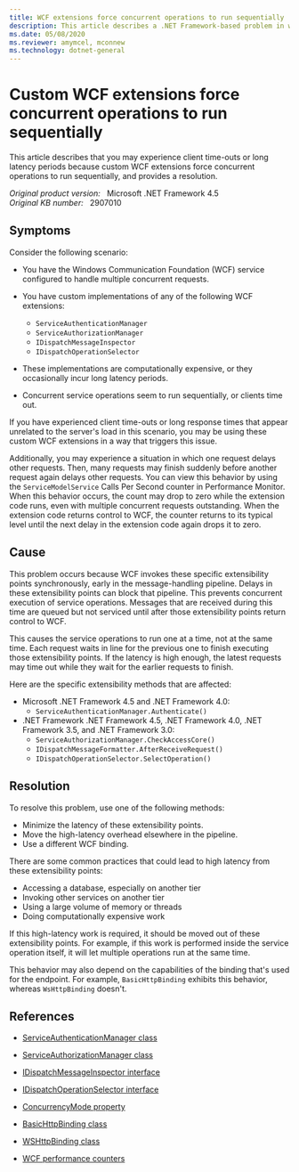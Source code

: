 ```yaml
---
title: WCF extensions force concurrent operations to run sequentially
description: This article describes a .NET Framework-based problem in which custom WCF extensions force concurrent operations to run sequentially. Therefore, you may experience client time-outs or long latency periods. Provides a resolution.
ms.date: 05/08/2020
ms.reviewer: amymcel, mconnew
ms.technology: dotnet-general
---
```

# Custom WCF extensions force concurrent operations to run sequentially

This article describes that you may experience client time-outs or long latency periods because custom WCF extensions force concurrent operations to run sequentially, and provides a resolution.

_Original product version:_ &nbsp; Microsoft .NET Framework 4.5  
_Original KB number:_ &nbsp; 2907010

## Symptoms

Consider the following scenario:

- You have the Windows Communication Foundation (WCF) service configured to handle multiple concurrent requests.
- You have custom implementations of any of the following WCF extensions:
  - `ServiceAuthenticationManager`
  - `ServiceAuthorizationManager`
  - `IDispatchMessageInspector`
  - `IDispatchOperationSelector`

- These implementations are computationally expensive, or they occasionally incur long latency periods.
- Concurrent service operations seem to run sequentially, or clients time out.

If you have experienced client time-outs or long response times that appear unrelated to the server's load in this scenario, you may be using these custom WCF extensions in a way that triggers this issue.

Additionally, you may experience a situation in which one request delays other requests. Then, many requests may finish suddenly before another request again delays other requests. You can view this behavior by using the `ServiceModelService` Calls Per Second counter in Performance Monitor. When this behavior occurs, the count may drop to zero while the extension code runs, even with multiple concurrent requests outstanding. When the extension code returns control to WCF, the counter returns to its typical level until the next delay in the extension code again drops it to zero.

## Cause

This problem occurs because WCF invokes these specific extensibility points synchronously, early in the message-handling pipeline. Delays in these extensibility points can block that pipeline. This prevents concurrent execution of service operations. Messages that are received during this time are queued but not serviced until after those extensibility points return control to WCF.

This causes the service operations to run one at a time, not at the same time. Each request waits in line for the previous one to finish executing those extensibility points. If the latency is high enough, the latest requests may time out while they wait for the earlier requests to finish.

Here are the specific extensibility methods that are affected:

- Microsoft .NET Framework 4.5 and .NET Framework 4.0:
  - `ServiceAuthenticationManager.Authenticate()`
- .NET Framework .NET Framework 4.5, .NET Framework 4.0, .NET Framework 3.5, and .NET Framework 3.0:
  - `ServiceAuthorizationManager.CheckAccessCore()`
  - `IDispatchMessageFormatter.AfterReceiveRequest()`
  - `IDispatchOperationSelector.SelectOperation()`

## Resolution

To resolve this problem, use one of the following methods:

- Minimize the latency of these extensibility points.
- Move the high-latency overhead elsewhere in the pipeline.
- Use a different WCF binding.

There are some common practices that could lead to high latency from these extensibility points:

- Accessing a database, especially on another tier
- Invoking other services on another tier
- Using a large volume of memory or threads
- Doing computationally expensive work

If this high-latency work is required, it should be moved out of these extensibility points. For example, if this work is performed inside the service operation itself, it will let multiple operations run at the same time.

This behavior may also depend on the capabilities of the binding that's used for the endpoint. For example, `BasicHttpBinding` exhibits this behavior, whereas `WsHttpBinding` doesn't.

## References

- [ServiceAuthenticationManager class](/dotnet/api/system.servicemodel.serviceauthenticationmanager?&view=netframework-4.8&preserve-view=true)

- [ServiceAuthorizationManager class](/dotnet/api/system.servicemodel.serviceauthorizationmanager?&view=netframework-4.8&preserve-view=true)

- [IDispatchMessageInspector interface](/dotnet/api/system.servicemodel.dispatcher.idispatchmessageinspector?&view=netframework-4.8&preserve-view=true)

- [IDispatchOperationSelector interface](/dotnet/api/system.servicemodel.dispatcher.idispatchoperationselector?&view=netframework-4.8&preserve-view=true)

- [ConcurrencyMode property](/dotnet/api/system.servicemodel.servicebehaviorattribute.concurrencymode?&view=netframework-4.8&preserve-view=true)

- [BasicHttpBinding class](/dotnet/api/system.servicemodel.basichttpbinding?&view=dotnet-plat-ext-3.1&preserve-view=true)

- [WSHttpBinding class](/dotnet/api/system.servicemodel.wshttpbinding?&view=dotnet-plat-ext-3.1&preserve-view=true)

- [WCF performance counters](/dotnet/framework/wcf/diagnostics/performance-counters/)
